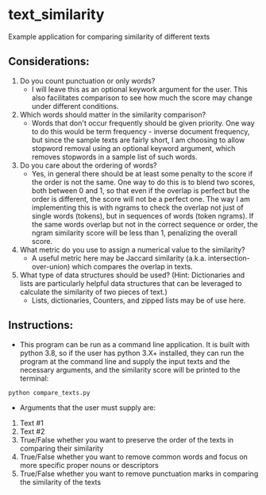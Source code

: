 # text_similarity
Example application for comparing similarity of different texts

## Considerations:
1. Do you count punctuation or only words?
    * I will leave this as an optional keywork argument for the user. This also facilitates comparison to see how much the score may change under different conditions.
1. Which words should matter in the similarity comparison?
    * Words that don't occur frequently should be given priority. One way to do this would be term frequency - inverse document frequency, but since the sample texts are fairly short, I am choosing to allow stopword removal using an optional keyword argument, which removes stopwords in a sample list of such words.
1. Do you care about the ordering of words?
    * Yes, in general there should be at least some penalty to the score if the order is not the same. One way to do this is to blend two scores, both between 0 and 1, so that even if the overlap is perfect but the order is different, the score will not be a perfect one. The way I am implementing this is with ngrams to check the overlap not just of single words (tokens), but in sequences of words (token ngrams). If the same words overlap but not in the correct sequence or order, the ngram similarity score will be less than 1, penalizing the overall score.
1. What metric do you use to assign a numerical value to the similarity?
    * A useful metric here may be Jaccard similarity (a.k.a. intersection-over-union) which compares the overlap in texts.
1. What type of data structures should be used? (Hint: Dictionaries and lists are particularly helpful data structures that can be leveraged to calculate the similarity of two pieces of text.)
    * Lists, dictionaries, Counters, and zipped lists may be of use here.

## Instructions:
* This program can be run as a command line application. It is built with python 3.8, so if the user has python 3.X+ installed, they can run the program at the command line and supply the input texts and the necessary arguments, and the similarity score will be printed to the terminal:
```bash
python compare_texts.py
```
* Arguments that the user must supply are:
1. Text #1
1. Text #2
1. True/False whether you want to preserve the order of the texts in comparing their similarity
1. True/False whether you want to remove common words and focus on more specific proper nouns or descriptors
1. True/False whether you want to remove punctuation marks in comparing the similarity of the texts
